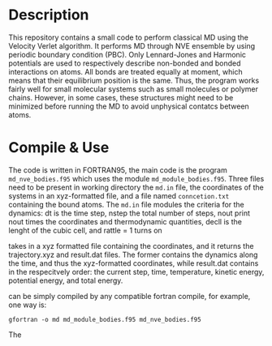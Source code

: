 # Description 
This repository contains a small code to perform classical MD using the Velocity Verlet algorithm.
It performs MD through NVE ensemble by using periodic boundary condition (PBC). 
Only Lennard-Jones and Harmonic potentials are used to respectively describe 
non-bonded and bonded interactions on atoms. All bonds are treated equally at moment, which 
means that their equilibrium position is the same. Thus, the program works fairly well for small molecular systems 
such as small molecules or polymer chains. However, in some cases, these structures might need to be minimized
before running the MD to avoid unphysical contatcs between atoms. 


# Compile & Use 
The code is written in FORTRAN95, the main code is the program `md_nve_bodies.f95` which uses the module
`md_module_bodies.f95`. Three files need to be present in working directory the `md.in` file, the coordinates of the systems
in an xyz-formatted file, and a file named `conncetion.txt` containing the bound atoms. The `md.in` file modules the criteria for the dynamics: dt is the time step,
nstep the total number of steps, nout print nout times the coordinates and thermodynamic quantities, decll is the lenght of the cubic cell,
 and rattle = 1 turns on 

takes in a xyz formatted file containing the coordinates, and it returns
the trajectory.xyz and result.dat files. The former contains the dynamics along the time, and thus the xyz-formatted coordinates, 
while result.dat contains in the respecitvely order: the current step, time, temperature, kinetic energy, potential energy, and total energy. 


can  be simply compiled by any compatible fortran compile, for example, one way is: 

`gfortran -o md md_module_bodies.f95 md_nve_bodies.f95`

The
